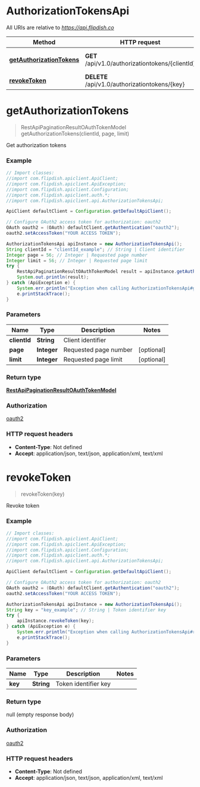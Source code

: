 # AuthorizationTokensApi

All URIs are relative to *https://api.flipdish.co*

Method | HTTP request | Description
------------- | ------------- | -------------
[**getAuthorizationTokens**](AuthorizationTokensApi.md#getAuthorizationTokens) | **GET** /api/v1.0/authorizationtokens/{clientId} | Get authorization tokens
[**revokeToken**](AuthorizationTokensApi.md#revokeToken) | **DELETE** /api/v1.0/authorizationtokens/{key} | Revoke token


<a name="getAuthorizationTokens"></a>
# **getAuthorizationTokens**
> RestApiPaginationResultOAuthTokenModel getAuthorizationTokens(clientId, page, limit)

Get authorization tokens



### Example
```java
// Import classes:
//import com.flipdish.apiclient.ApiClient;
//import com.flipdish.apiclient.ApiException;
//import com.flipdish.apiclient.Configuration;
//import com.flipdish.apiclient.auth.*;
//import com.flipdish.apiclient.api.AuthorizationTokensApi;

ApiClient defaultClient = Configuration.getDefaultApiClient();

// Configure OAuth2 access token for authorization: oauth2
OAuth oauth2 = (OAuth) defaultClient.getAuthentication("oauth2");
oauth2.setAccessToken("YOUR ACCESS TOKEN");

AuthorizationTokensApi apiInstance = new AuthorizationTokensApi();
String clientId = "clientId_example"; // String | Client identifier
Integer page = 56; // Integer | Requested page number
Integer limit = 56; // Integer | Requested page limit
try {
    RestApiPaginationResultOAuthTokenModel result = apiInstance.getAuthorizationTokens(clientId, page, limit);
    System.out.println(result);
} catch (ApiException e) {
    System.err.println("Exception when calling AuthorizationTokensApi#getAuthorizationTokens");
    e.printStackTrace();
}
```

### Parameters

Name | Type | Description  | Notes
------------- | ------------- | ------------- | -------------
 **clientId** | **String**| Client identifier |
 **page** | **Integer**| Requested page number | [optional]
 **limit** | **Integer**| Requested page limit | [optional]

### Return type

[**RestApiPaginationResultOAuthTokenModel**](RestApiPaginationResultOAuthTokenModel.md)

### Authorization

[oauth2](../README.md#oauth2)

### HTTP request headers

 - **Content-Type**: Not defined
 - **Accept**: application/json, text/json, application/xml, text/xml

<a name="revokeToken"></a>
# **revokeToken**
> revokeToken(key)

Revoke token

### Example
```java
// Import classes:
//import com.flipdish.apiclient.ApiClient;
//import com.flipdish.apiclient.ApiException;
//import com.flipdish.apiclient.Configuration;
//import com.flipdish.apiclient.auth.*;
//import com.flipdish.apiclient.api.AuthorizationTokensApi;

ApiClient defaultClient = Configuration.getDefaultApiClient();

// Configure OAuth2 access token for authorization: oauth2
OAuth oauth2 = (OAuth) defaultClient.getAuthentication("oauth2");
oauth2.setAccessToken("YOUR ACCESS TOKEN");

AuthorizationTokensApi apiInstance = new AuthorizationTokensApi();
String key = "key_example"; // String | Token identifier key
try {
    apiInstance.revokeToken(key);
} catch (ApiException e) {
    System.err.println("Exception when calling AuthorizationTokensApi#revokeToken");
    e.printStackTrace();
}
```

### Parameters

Name | Type | Description  | Notes
------------- | ------------- | ------------- | -------------
 **key** | **String**| Token identifier key |

### Return type

null (empty response body)

### Authorization

[oauth2](../README.md#oauth2)

### HTTP request headers

 - **Content-Type**: Not defined
 - **Accept**: application/json, text/json, application/xml, text/xml

